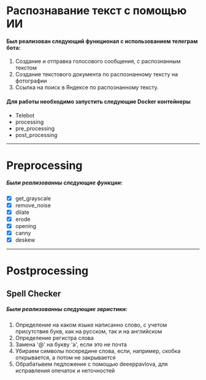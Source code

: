 # Распознавание текст с помощью ИИ
#### Был реализован следующий функционал с использованием телеграм бота:

1. Создание и отправка голосового сообщения, с распознанным текстом
2. Создание текстового документа по распознанному тексту на фотографии
3. Ссылка на поиск в Яндексе по распознанному тексту.

#### Для работы необходимо запустить следующие Docker контейнеры
- Telebot
- processing
- pre_processing
- post_processing




---
# Preprocessing
##### Были реализованны следующие функции:
- [X] get_grayscale
- [X] remove_noise
- [X] dilate
- [X] erode
- [X] opening
- [X] canny
- [X] deskew

---
# Postprocessing
## Spell Checker
##### Были реализованны следующие эвристики:
1. Определение на каком языке написанно слово, с учетом присутствия букв, как на русском, так и на английском
2. Определение регистра слова
3. Замена '@' на букву 'а', если это не почта
4. Убираем символы посередине слова, если, например, скобка открывается, а потом не закрывается
5. Обрабатывем педложение с помощью deeeppavlova, для исправления опечаток и неточностей
